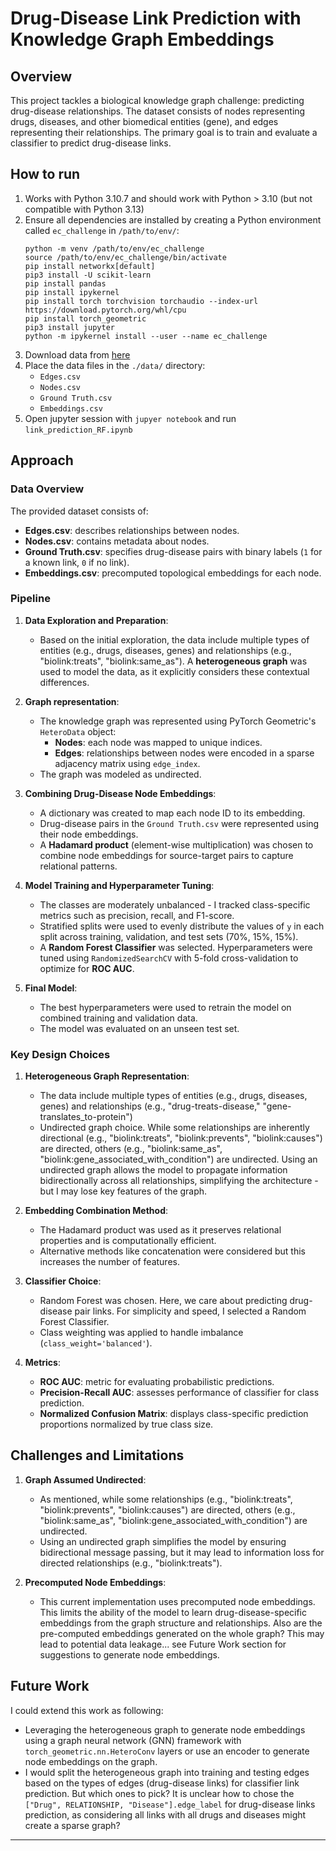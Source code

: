 # Drug-Disease Link Prediction with Knowledge Graph Embeddings

## Overview
This project tackles a biological knowledge graph challenge: predicting drug-disease relationships. The dataset consists of nodes representing drugs, diseases, and other biomedical entities (gene), and edges representing their relationships. The primary goal is to train and evaluate a classifier to predict drug-disease links.

## How to run
1. Works with Python 3.10.7 and should work with Python > 3.10 (but not compatible with Python 3.13)
2. Ensure all dependencies are installed by creating a Python environment called `ec_challenge` in `/path/to/env/`:
   ```
   python -m venv /path/to/env/ec_challenge
   source /path/to/env/ec_challenge/bin/activate
   pip install networkx[default]
   pip3 install -U scikit-learn
   pip install pandas
   pip install ipykernel
   pip install torch torchvision torchaudio --index-url https://download.pytorch.org/whl/cpu
   pip install torch_geometric
   pip3 install jupyter
   python -m ipykernel install --user --name ec_challenge
   ```
3. Download data from [here](https://drive.google.com/drive/folders/1swCsdUeYnMYLIEKYZ5ed1YIU0X1vyt9u)
4. Place the data files in the `./data/` directory:
   - `Edges.csv`
   - `Nodes.csv`
   - `Ground Truth.csv`
   - `Embeddings.csv`
5. Open jupyter session with `jupyer notebook` and run `link_prediction_RF.ipynb`

## Approach

### Data Overview
The provided dataset consists of:
- **Edges.csv**: describes relationships between nodes.
- **Nodes.csv**: contains metadata about nodes.
- **Ground Truth.csv**: specifies drug-disease pairs with binary labels (`1` for a known link, `0` if no link).
- **Embeddings.csv**: precomputed topological embeddings for each node.

### Pipeline
1. **Data Exploration and Preparation**:
   - Based on the initial exploration, the data include multiple types of entities (e.g., drugs, diseases, genes) and relationships (e.g., "biolink:treats", "biolink:same_as"). A **heterogeneous graph** was used to model the data, as it explicitly considers these contextual differences. 
   
2. **Graph representation**:
   - The knowledge graph was represented using PyTorch Geometric's `HeteroData` object:
       - **Nodes**: each node was mapped to unique indices.
       - **Edges**: relationships between nodes were encoded in a sparse adjacency matrix using `edge_index`.
   - The graph was modeled as undirected.

3. **Combining Drug-Disease Node Embeddings**:
   - A dictionary was created to map each node ID to its embedding.
   - Drug-disease pairs in the `Ground Truth.csv` were represented using their node embeddings.
   - A **Hadamard product** (element-wise multiplication) was chosen to combine node embeddings for source-target pairs to capture relational patterns.

4. **Model Training and Hyperparameter Tuning**:
   - The classes are moderately unbalanced - I tracked class-specific metrics such as precision, recall, and F1-score.
   - Stratified splits were used to evenly distribute the values of `y` in each split across training, validation, and test sets (70%, 15%, 15%).
   - A **Random Forest Classifier** was selected. Hyperparameters were tuned using `RandomizedSearchCV` with 5-fold cross-validation to optimize for **ROC AUC**.

5. **Final Model**:
   - The best hyperparameters were used to retrain the model on combined training and validation data.
   - The model was evaluated on an unseen test set.

### Key Design Choices
1. **Heterogeneous Graph Representation**:
   - The data include multiple types of entities (e.g., drugs, diseases, genes) and relationships (e.g., "drug-treats-disease," "gene-translates_to-protein")
   - Undirected graph choice. While some relationships are inherently directional (e.g., "biolink:treats", "biolink:prevents", "biolink:causes") are directed, others (e.g., "biolink:same_as", "biolink:gene_associated_with_condition") are undirected. Using an undirected graph allows the model to propagate information bidirectionally across all relationships, simplifying the architecture - but I may lose key features of the graph.

2. **Embedding Combination Method**:
   - The Hadamard product was used as it preserves relational properties and is computationally efficient.
   - Alternative methods like concatenation were considered but this increases the number of features.

3. **Classifier Choice**:
   - Random Forest was chosen. Here, we care about predicting drug-disease pair links. For simplicity and speed, I selected a Random Forest Classifier.
   - Class weighting was applied to handle imbalance (`class_weight='balanced'`).

4. **Metrics**:
   - **ROC AUC**: metric for evaluating probabilistic predictions.
   - **Precision-Recall AUC**: assesses performance of classifier for class prediction.
   - **Normalized Confusion Matrix**: displays class-specific prediction proportions normalized by true class size.
     
## Challenges and Limitations

1. **Graph Assumed Undirected**:
   - As mentioned, while some relationships (e.g., "biolink:treats", "biolink:prevents", "biolink:causes") are directed, others (e.g., "biolink:same_as", "biolink:gene_associated_with_condition") are undirected.
   - Using an undirected graph simplifies the model by ensuring bidirectional message passing, but it may lead to information loss for directed relationships (e.g., "biolink:treats").
   
2. **Precomputed Node Embeddings**:

    - This current implementation uses precomputed node embeddings. This limits the ability of the model to learn drug-disease-specific embeddings from the graph structure and relationships. Also are the pre-computed embeddings generated on the whole graph? This may lead to potential data leakage... see Future Work section for suggestions to generate node embeddings.

## Future Work
I could extend this work as following:

- Leveraging the heterogeneous graph to generate node embeddings using a graph neural network (GNN) framework with `torch_geometric.nn.HeteroConv` layers or use an encoder to generate node embeddings on the graph.
- I would split the heterogeneous graph into training and testing edges based on the types of edges (drug-disease links) for classifier link prediction. But which ones to pick? It is unclear how to chose the `["Drug", RELATIONSHIP, "Disease"].edge_label` for drug-disease links prediction, as considering all links with all drugs and diseases might create a sparse graph? 
---
